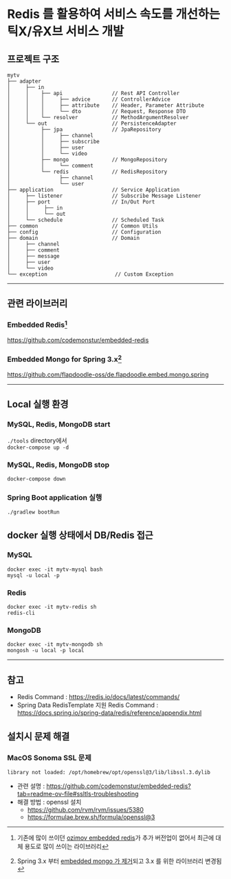 # Redis 를 활용하여 서비스 속도를 개선하는 틱X/유X브 서비스 개발

## 프로젝트 구조

```
mytv
├── adapter
│     ├── in                      
│     │    ├── api                // Rest API Controller
│     │    │     ├── advice       // ControllerAdvice
│     │    │     ├── attribute    // Header, Parameter Attribute
│     │    │     └── dto          // Request, Response DTO
│     │    └── resolver           // MethodArgumentResolver
│     └── out                     // PersistenceAdapter
│          ├── jpa                // JpaRepository
│          │     ├── channel
│          │     ├── subscribe
│          │     ├── user
│          │     └── video
│          ├── mongo              // MongoRepository
│          │     └── comment
│          └── redis              // RedisRepository
│                ├── channel
│                └── user
├── application                   // Service Application
│     ├── listener                // Subscribe Message Listener
│     ├── port                    // In/Out Port
│     │     ├── in
│     │     └── out
│     └── schedule                // Scheduled Task
├── common                        // Common Utils
├── config                        // Configuration
├── domain                        // Domain
│     ├── channel
│     ├── comment
│     ├── message
│     ├── user
│     └── video
└── exception                      // Custom Exception
```        
---

## 관련 라이브러리
### Embedded Redis[^1]
https://github.com/codemonstur/embedded-redis

### Embedded Mongo for Spring 3.x[^2]
https://github.com/flapdoodle-oss/de.flapdoodle.embed.mongo.spring

---

## Local 실행 환경
### MySQL, Redis, MongoDB start
`./tools` directory에서 \
`docker-compose up -d`

### MySQL, Redis, MongoDB stop
`docker-compose down`

### Spring Boot application 실행
`./gradlew bootRun`

## docker 실행 상태에서 DB/Redis 접근
### MySQL
`docker exec -it mytv-mysql bash` \
`mysql -u local -p`

### Redis
`docker exec -it mytv-redis sh` \
`redis-cli`

### MongoDB
`docker exec -it mytv-mongodb sh` \
`mongosh -u local -p local`

---

## 참고
- Redis Command : https://redis.io/docs/latest/commands/
- Spring Data RedisTemplate 지원 Redis Command : https://docs.spring.io/spring-data/redis/reference/appendix.html

## 설치시 문제 해결
### MacOS Sonoma SSL 문제
```
library not loaded: /opt/homebrew/opt/openssl@3/lib/libssl.3.dylib
```
- 관련 설명 : https://github.com/codemonstur/embedded-redis?tab=readme-ov-file#ssltls-troubleshooting
- 해결 방법 : openssl 설치 
  - https://github.com/rvm/rvm/issues/5380
  - https://formulae.brew.sh/formula/openssl@3

[^1]: 기존에 많이 쓰이던 [ozimov embedded redis](https://github.com/ozimov/embedded-redis)가 추가 버전업이 없어서 최근에 대체 용도로 많이 쓰이는 라이브러리
[^2]: Spring 3.x 부터 [embedded mongo 가 제거](https://github.com/spring-projects/spring-boot/wiki/Spring-Boot-2.7-Release-Notes#springmongodbembeddedfeatures-configuration-property-removed)되고 3.x 를 위한 라이브러리 변경됨
